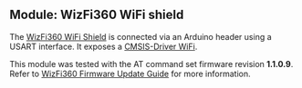 Module: WizFi360 WiFi shield
----------------------------

The [WizFi360 WiFi Shield](https://www2.keil.com/iot/shields/wizfi360) is connected via an Arduino header using a USART
interface. It exposes a [CMSIS-Driver WiFi](https://arm-software.github.io/CMSIS_5/Driver/html/group__wifi__interface__gr.html).

This module was tested with the AT command set firmware revision **1.1.0.9**. Refer to 
[WizFi360 Firmware Update Guide](http://wizwiki.net/wiki/doku.php?id=products:wizfi360:wizfi360ds:start#firmware_update_guide)
for more information.
